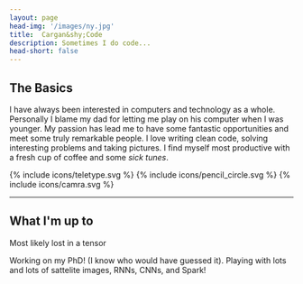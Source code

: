 ```yaml
---
layout: page
head-img: '/images/ny.jpg'
title:  Cargan&shy;Code
description: Sometimes I do code... 
head-short: false
---
```


## The Basics

I have always been interested in computers and technology as a whole. Personally I blame my dad for letting me play on his computer when I was younger. My passion has lead me to have some fantastic opportunities and meet some truly remarkable people. I love writing clean code, solving interesting problems and taking pictures. I find myself most productive with a fresh cup of coffee and some <i>sick tunes</i>.


<div class="types"> 
	{% include icons/teletype.svg %} 
	{% include icons/pencil_circle.svg %}
	{% include icons/camra.svg %} 
</div>

---

## What I'm up to

Most likely lost in a tensor

Working on my PhD! (I know who would have guessed it). Playing with lots and lots of sattelite images, RNNs, CNNs, and Spark!

